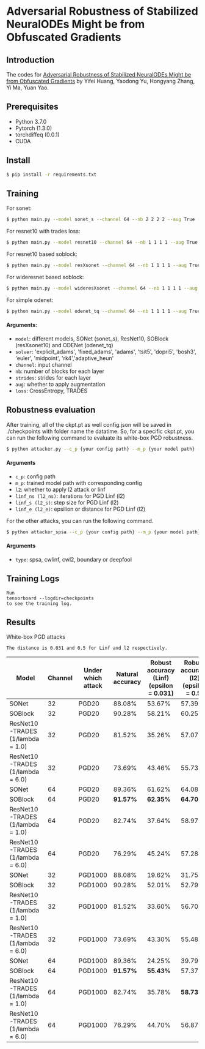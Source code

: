 
# Adversarial Robustness of Stabilized NeuralODEs Might be from Obfuscated Gradients


## Introduction
The codes for [Adversarial Robustness of Stabilized NeuralODEs Might be from Obfuscated Gradients](https://arxiv.org/abs/2009.13145) by Yifei Huang, Yaodong Yu, Hongyang Zhang, Yi Ma, Yuan Yao.

## Prerequisites
* Python 3.7.0
* Pytorch (1.3.0)
* torchdiffeq (0.0.1)
* CUDA

## Install
```bash
$ pip install -r requirements.txt
```

## Training
For sonet: 
```bash
$ python main.py --model sonet_s --channel 64 --nb 2 2 2 2 --aug True --lr 0.01 --b 100 --wd 0 --data cifar10 --gpuid 0,1
```
For resnet10 with trades loss:
```bash
$ python main.py --model resnet10 --channel 64 --nb 1 1 1 1 --aug True lr 0.01 --b 100 --wd 0 --loss tr --data cifar10 --gpuid 0
```
For resnet10 based soblock:
```bash
$ python main.py --model resXsonet --channel 64 --nb 1 1 1 1 --aug True lr 0.01 --b 100 --wd 0 --data cifar10 --gpuid 0
```
For wideresnet based soblock:
```bash
$ python main.py --model wideresXsonet --channel 64 --nb 1 1 1 1 --aug True lr 0.01 --b 100 --wd 0 --data cifar10 --gpuid 0
```
For simple odenet:
```bash
$ python main.py --model odenet_tq --channel 64 --nb 1 1 1 1 --aug True lr 0.01 --b 100 --wd 0 --data cifar10 --gpuid 0
```


#### Arguments:
* ```model```: different models, SONet (sonet_s), ResNet10, SOBlock (resXsonet10) and ODENet (odenet_tq)
* ```solver```: 'explicit_adams', 'fixed_adams', 'adams', 'tsit5', 'dopri5', 'bosh3', 'euler', 'midpoint', 'rk4','adaptive_heun'
* ```channel```: input channel
* ```nb```: number of blocks for each layer
* ```strides```: strides for each layer
* ```aug```: whether to apply augmentation
* ```loss```: CrossEntropy, TRADES

## Robustness evaluation
After training, all of the ckpt.pt as well config.json will be saved in ./checkpoints with folder name the datatime. So, for a specific ckpt.pt, you can run the following command to evaluate its white-box PGD robustness.
```bash
$ python attacker.py --c_p {your config path} --m_p {your model path} --l2 False --linf_ns 20 --linf_s 0.003 --linf_e 0.031 --b 100 --gpuid 0
```

#### Arguments
* ```c_p```: config path
* ```m_p```: trained model path with corresponding config
* ```l2```: whether to apply l2 attack or linf
* ```linf_ns (l2_ns)```: iterations for PGD Linf (l2)
* ```linf_s (l2_s)```: step size for PGD Linf (l2)
* ```linf_e (l2_e)```: epsilion or distance for PGD Linf (l2)

For the other attacks, you can run the following command. 
```bash
$ python attacker_spsa --c_p {your config path} --m_p {your model path} --type {attack type}
```

#### Arguments
* ```type```: spsa, cwlinf, cwl2, boundary or deepfool

## Training Logs
```
Run 
tensorboard --logdir=checkpoints 
to see the training log.
```

## Results
White-box PGD attacks
```
The distance is 0.031 and 0.5 for Linf and l2 respectively.

```

| Model                            | Channel | Under which attack | Natural accuracy | Robust accuracy (Linf) <br> (epsilon = 0.031) | Robust accuracy (l2) <br> (epsilon = 0.5) |
|----------------------------------|---------|--------------------|------------------|-----------------------------------------------|--------------------------------------|
| SONet                            | 32      | PGD20      | 88.08%           | 53.67%                  | 57.39%             |
| SOBlock                          | 32      | PGD20      | 90.28%           | 58.21%                  | 60.25%             |
| ResNet10-TRADES (1/lambda = 1.0) | 32      | PGD20      | 81.52%           | 35.26%                  | 57.07%             |
| ResNet10-TRADES (1/lambda = 6.0) | 32      | PGD20      | 73.69%           | 43.46%                  | 55.73%             |
| SONet                            | 64      | PGD20      | 89.36%           | 61.62%                  | 64.08%             |
| SOBlock                          | 64      | PGD20      | **91.57%**       | **62.35%**              | **64.70%**         |
| ResNet10-TRADES (1/lambda = 1.0) | 64      | PGD20      | 82.74%           | 37.64%                  | 58.97%             |
| ResNet10-TRADES (1/lambda = 6.0) | 64      | PGD20      | 76.29%           | 45.24%                  | 57.28%             |
| SONet                            | 32      | PGD1000    | 88.08%           | 19.62%                  | 31.75%             |
| SOBlock                          | 32      | PGD1000    | 90.28%           | 52.01%                  | 52.79%             |
| ResNet10-TRADES (1/lambda = 1.0) | 32      | PGD1000    | 81.52%           | 33.60%                  | 56.70%             |
| ResNet10-TRADES (1/lambda = 6.0) | 32      | PGD1000    | 73.69%           | 43.30%                  | 55.48%             |
| SONet                            | 64      | PGD1000    | 89.36%           | 24.25%                  | 39.79%             |
| SOBlock                          | 64      | PGD1000    | **91.57%**       | **55.43%**              | 57.37%             |
| ResNet10-TRADES (1/lambda = 1.0) | 64      | PGD1000    | 82.74%           | 35.78%                  | **58.73%**         |
| ResNet10-TRADES (1/lambda = 6.0) | 64      | PGD1000    | 76.29%           | 44.70%                  | 56.87%             |